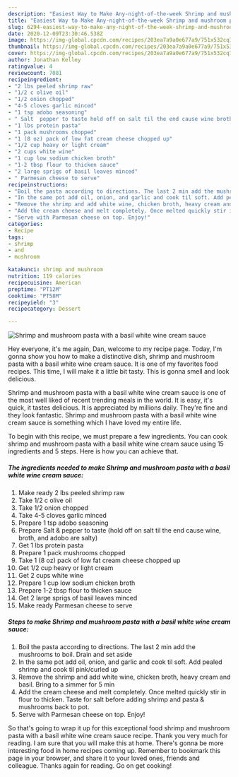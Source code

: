 ```yaml
---
description: "Easiest Way to Make Any-night-of-the-week Shrimp and mushroom pasta with a basil white wine cream sauce"
title: "Easiest Way to Make Any-night-of-the-week Shrimp and mushroom pasta with a basil white wine cream sauce"
slug: 6294-easiest-way-to-make-any-night-of-the-week-shrimp-and-mushroom-pasta-with-a-basil-white-wine-cream-sauce
date: 2020-12-09T23:30:46.538Z
image: https://img-global.cpcdn.com/recipes/203ea7a9a0e677a9/751x532cq70/shrimp-and-mushroom-pasta-with-a-basil-white-wine-cream-sauce-recipe-main-photo.jpg
thumbnail: https://img-global.cpcdn.com/recipes/203ea7a9a0e677a9/751x532cq70/shrimp-and-mushroom-pasta-with-a-basil-white-wine-cream-sauce-recipe-main-photo.jpg
cover: https://img-global.cpcdn.com/recipes/203ea7a9a0e677a9/751x532cq70/shrimp-and-mushroom-pasta-with-a-basil-white-wine-cream-sauce-recipe-main-photo.jpg
author: Jonathan Kelley
ratingvalue: 4
reviewcount: 7081
recipeingredient:
- "2 lbs peeled shrimp raw"
- "1/2 c olive oil"
- "1/2 onion chopped"
- "4-5 cloves garlic minced"
- "1 tsp adobo seasoning"
- " Salt  pepper to taste hold off on salt til the end cause wine broth and adobo are salty"
- "1 lbs protein pasta"
- "1 pack mushrooms chopped"
- "1 (8 oz) pack of low fat cream cheese chopped up"
- "1/2 cup heavy or light cream"
- "2 cups white wine"
- "1 cup low sodium chicken broth"
- "1-2 tbsp flour to thicken sauce"
- "2 large sprigs of basil leaves minced"
- " Parmesan cheese to serve"
recipeinstructions:
- "Boil the pasta according to directions. The last 2 min add the mushrooms to boil. Drain and set aside"
- "In the same pot add oil, onion, and garlic and cook til soft. Add pealed shrimp and cook til pink/curled up"
- "Remove the shrimp and add white wine, chicken broth, heavy cream and basil. Bring to a simmer for 5 min"
- "Add the cream cheese and melt completely. Once melted quickly stir in flour to thicken. Taste for salt before adding shrimp and pasta &amp; mushrooms back to pot."
- "Serve with Parmesan cheese on top. Enjoy!"
categories:
- Recipe
tags:
- shrimp
- and
- mushroom

katakunci: shrimp and mushroom 
nutrition: 119 calories
recipecuisine: American
preptime: "PT12M"
cooktime: "PT58M"
recipeyield: "3"
recipecategory: Dessert

---
```



![Shrimp and mushroom pasta with a basil white wine cream sauce](https://img-global.cpcdn.com/recipes/203ea7a9a0e677a9/751x532cq70/shrimp-and-mushroom-pasta-with-a-basil-white-wine-cream-sauce-recipe-main-photo.jpg)

Hey everyone, it's me again, Dan, welcome to my recipe page. Today, I'm gonna show you how to make a distinctive dish, shrimp and mushroom pasta with a basil white wine cream sauce. It is one of my favorites food recipes. This time, I will make it a little bit tasty. This is gonna smell and look delicious.

Shrimp and mushroom pasta with a basil white wine cream sauce is one of the most well liked of recent trending meals in the world. It is easy, it's quick, it tastes delicious. It is appreciated by millions daily. They're fine and they look fantastic. Shrimp and mushroom pasta with a basil white wine cream sauce is something which I have loved my entire life.




To begin with this recipe, we must prepare a few ingredients. You can cook shrimp and mushroom pasta with a basil white wine cream sauce using 15 ingredients and 5 steps. Here is how you can achieve that.

<!--inarticleads1-->

##### The ingredients needed to make Shrimp and mushroom pasta with a basil white wine cream sauce:

1. Make ready 2 lbs peeled shrimp raw
1. Take 1/2 c olive oil
1. Take 1/2 onion chopped
1. Take 4-5 cloves garlic minced
1. Prepare 1 tsp adobo seasoning
1. Prepare  Salt &amp; pepper to taste (hold off on salt til the end cause wine, broth, and adobo are salty)
1. Get 1 lbs protein pasta
1. Prepare 1 pack mushrooms chopped
1. Take 1 (8 oz) pack of low fat cream cheese chopped up
1. Get 1/2 cup heavy or light cream
1. Get 2 cups white wine
1. Prepare 1 cup low sodium chicken broth
1. Prepare 1-2 tbsp flour to thicken sauce
1. Get 2 large sprigs of basil leaves minced
1. Make ready  Parmesan cheese to serve




<!--inarticleads2-->

##### Steps to make Shrimp and mushroom pasta with a basil white wine cream sauce:

1. Boil the pasta according to directions. The last 2 min add the mushrooms to boil. Drain and set aside
1. In the same pot add oil, onion, and garlic and cook til soft. Add pealed shrimp and cook til pink/curled up
1. Remove the shrimp and add white wine, chicken broth, heavy cream and basil. Bring to a simmer for 5 min
1. Add the cream cheese and melt completely. Once melted quickly stir in flour to thicken. Taste for salt before adding shrimp and pasta &amp; mushrooms back to pot.
1. Serve with Parmesan cheese on top. Enjoy!




So that's going to wrap it up for this exceptional food shrimp and mushroom pasta with a basil white wine cream sauce recipe. Thank you very much for reading. I am sure that you will make this at home. There's gonna be more interesting food in home recipes coming up. Remember to bookmark this page in your browser, and share it to your loved ones, friends and colleague. Thanks again for reading. Go on get cooking!
